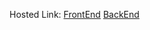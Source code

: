 Hosted Link:
  [FrontEnd](https://quizzard-frontend.vercel.app/)
  [BackEnd](https://quizzard-backend-wqnl.onrender.com)
